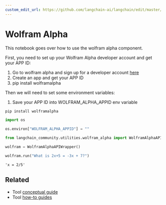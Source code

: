 ```yaml
---
custom_edit_url: https://github.com/langchain-ai/langchain/edit/master/docs/docs/integrations/tools/wolfram_alpha.ipynb
---
```

# Wolfram Alpha

This notebook goes over how to use the wolfram alpha component.

First, you need to set up your Wolfram Alpha developer account and get your APP ID:

1. Go to wolfram alpha and sign up for a developer account [here](https://developer.wolframalpha.com/)
2. Create an app and get your APP ID
3. pip install wolframalpha

Then we will need to set some environment variables:
1. Save your APP ID into WOLFRAM_ALPHA_APPID env variable


```python
pip install wolframalpha
```


```python
import os

os.environ["WOLFRAM_ALPHA_APPID"] = ""
```


```python
from langchain_community.utilities.wolfram_alpha import WolframAlphaAPIWrapper
```


```python
wolfram = WolframAlphaAPIWrapper()
```


```python
wolfram.run("What is 2x+5 = -3x + 7?")
```



```output
'x = 2/5'
```



## Related

- Tool [conceptual guide](/docs/concepts/#tools)
- Tool [how-to guides](/docs/how_to/#tools)
